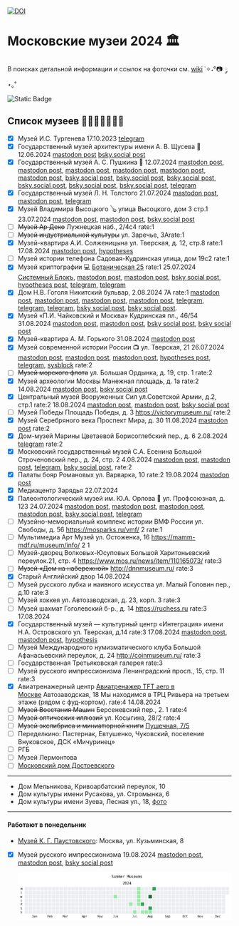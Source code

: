 [![DOI](https://zenodo.org/badge/DOI/10.5281/zenodo.13119643.svg)](https://doi.org/10.5281/zenodo.13119643)

# Московские музеи 2024 🏛️

В поисках детальной информации и ссылок на фоточки см. [wiki](https://github.com/nevmenandr/museums2024/wiki) ˙✧˖°📷 ༘ ⋆｡˚

![Static Badge](https://img.shields.io/badge/moscow-museums-blue)

## Список музеев 👩🏻‍💻📓✍🏻💡

- [x] Музей И.С. Тургенева 17.10.2023 [telegram](https://t.me/antibarbari/1455)
- [x] Государственный музей архитектуры имени А. В. Щусева 🏢 12.06.2024 [mastodon post](https://mastodon.social/@nevmenandr/112815502444889039) [bsky.social post](https://bsky.app/profile/nevmenandr.bsky.social/post/3kur35c3rft2s)
- [x] Государственный музей А. С. Пушкина 🎩 12.07.2024 [mastodon post](https://mastodon.social/@nevmenandr/112777302489606835), [mastodon post](https://mastodon.social/@nevmenandr/112777365076238447), [mastodon post](https://mastodon.social/@nevmenandr/112777548514467008), [mastodon post](https://mastodon.social/@nevmenandr/112815455982593812), [mastodon post](https://mastodon.social/@nevmenandr/112815461420911795), [mastodon post](https://mastodon.social/@nevmenandr/112815478037848090), [bsky.social post](https://bsky.app/profile/nevmenandr.bsky.social/post/3kx3mfii23i23), [bsky.social post](https://bsky.app/profile/nevmenandr.bsky.social/post/3kx57powl7j2j), [bsky.social post](https://bsky.app/profile/nevmenandr.bsky.social/post/3kxo6bykhem2d), [bsky.social post](https://bsky.app/profile/nevmenandr.bsky.social/post/3kxo6hg25ml2b), [bsky.social post](https://bsky.app/profile/nevmenandr.bsky.social/post/3kxo6iuxewa22), [bsky.social post](https://bsky.app/profile/nevmenandr.bsky.social/post/3kxo6n2uoqk2r), [telegram](https://t.me/antibarbari/2399)
- [x] Государственный музей Л. Н. Толстого 21.07.2024 [mastodon post](https://mastodon.social/@nevmenandr/112824792670075416), [mastodon post](https://mastodon.social/@nevmenandr/112824814425369511), [telegram](https://t.me/universitates_podcast/18)
- [x] Музей Владимира Высоцкого 🪕 улица Высоцкого, дом 3 стр.1 23.07.2024 [mastodon post](https://mastodon.social/@nevmenandr/112836039023271440), [mastodon post](https://mastodon.social/@nevmenandr/112836043700063938), [bsky.social post](https://bsky.app/profile/nevmenandr.bsky.social/post/3kxxct3gkli2o)
- [ ] ~~Музей Ар Деко~~	Лужнецкая наб., 2/4с4	rate:1
- [ ] ~~Музей индустриальной культуры~~	ул. Заречье, 3Аrate:1
- [x] Музей-квартира А.И. Солженицына	ул. Тверская, д. 12, стр.8	rate:1 17.08.2024 [mastodon post](https://mastodon.social/@nevmenandr/112977356104431314), [hypotheses](https://schonenrede.hypotheses.org/349)
- [ ] Музей истории телефона	Садовая-Кудринская улица, дом 19с2	rate:1
- [x] Музей криптографии 💻 [Ботаническая 25](https://yandex.ru/maps/213/moscow/house/botanicheskaya_ulitsa_25s4/Z04Ycw5nQUcAQFtvfXRycXpnYA==/?ll=37.597827%2C55.830645&z=17)	rate:1 25.07.2024 [Системный Блокъ](https://sysblok.ru/blog/ne-s-tolko-kriptografija/), [mastodon post](https://mastodon.social/@nevmenandr/112850295202507503), [mastodon post](https://mastodon.social/@nevmenandr/112850315443426187), [bsky social post](https://bsky.app/profile/nevmenandr.bsky.social/post/3ky5mnfgymg2l), [hypotheses post](https://schonenrede.hypotheses.org/326), [telegram](https://t.me/antibarbari/2433), [telegram](https://t.me/antibarbari/2482)
- [x] Дом Н.В. Гоголя	Никитский бульвар, 2.08.2024 7А	rate:1 [mastodon post](https://mastodon.social/@nevmenandr/112892355202902471), [mastodon post](https://mastodon.social/@nevmenandr/112892443114171073), [mastodon post](https://mastodon.social/@nevmenandr/112893723940033603), [mastodon post](https://mastodon.social/@nevmenandr/112893736546347091), [telegram](https://t.me/universitates_podcast/24), [telegram](https://t.me/antibarbari/2542), [telegram](https://t.me/universitates_podcast/26), [bsky social post](https://bsky.app/profile/nevmenandr.bsky.social/post/3kyqe7f52oc2y), [bsky social post](https://bsky.app/profile/nevmenandr.bsky.social/post/3kyqpfkoawk2l).
- [x] Музей «П.И. Чайковский и Москва»	Кудринская пл., 46/54 31.08.2024 [mastodon post](https://mastodon.social/@nevmenandr/113057891410391271), [mastodon post](https://mastodon.social/@nevmenandr/113057900732195293), [bsky social post](https://bsky.app/profile/nevmenandr.bsky.social/post/3l2zt2tfty526), [bsky social post](https://bsky.app/profile/nevmenandr.bsky.social/post/3l2zjhwa52c2n)
- [x] Музей-квартира А. М. Горького 31.08.2024 [mastodon post](https://mastodon.social/@nevmenandr/113057215789584840)
- [x] Музей современной истории России 📺 ул. Тверская, 21	26.07.2024 [mastodon post](https://mastodon.social/@nevmenandr/112853230392489829), [mastodon post](https://mastodon.social/@nevmenandr/112853601844972074), [mastodon post](https://mastodon.social/@nevmenandr/112853619762252698), [hypotheses post](https://schonenrede.hypotheses.org/336), [telegram](https://t.me/antibarbari/2511), [sysblock](https://sysblok.ru/blog/shahmaty-i-kompjuternye-tehnologii-segodnja/) rate:2
- [ ] ~~Музей морского флота~~	ул. Большая Ордынка, д. 19, стр. 1	rate:2
- [x] Музей археологии Москвы	Манежная площадь, д. 1а	rate:2 14.08.2024 [mastodon post](https://mastodon.social/@nevmenandr/112965353085088611), [bsky social post](https://bsky.app/profile/nevmenandr.bsky.social/post/3kzop4huvhb2d)
- [x] Центральный музей Вооруженных Сил	ул.Советской Армии, д.2, стр.1	rate:2 18.08.2024 [mastodon post](https://mastodon.social/@nevmenandr/112983453651669990), [mastodon post](https://mastodon.social/@nevmenandr/112983579372525625), [bsky social post](https://bsky.app/profile/nevmenandr.bsky.social/post/3kzytpzvpod2c)
- [ ] Музей Победы	Площадь Победы, д. 3 https://victorymuseum.ru/	rate:2
- [x] Музей Серебряного века	Проспект Мира, д. 30 11.08.2024 [mastodon post](https://mastodon.social/@nevmenandr/112943736390643896)	rate:2
- [x] Дом-музей Марины Цветаевой Борисоглебский пер., д. 6	2.08.2024 [telegram](https://t.me/universitates_podcast/23) rate:2
- [x] Московский государственный музей С.А. Есенина	Большой Строченовский пер., д. 24, стр. 2 4.08.2024 [mastodon post](https://mastodon.social/@nevmenandr/112904844294012439), [mastodon post](https://mastodon.social/@nevmenandr/112904849205548053), [telegram](https://t.me/universitates_podcast/29), [bsky social post](https://bsky.app/profile/nevmenandr.bsky.social/post/3kyvuqhxxjt2e), 	rate:2
- [x] Палаты бояр Романовых	ул. Варварка, 10	rate:2 19.08.2024 [mastodon post](https://mastodon.social/@nevmenandr/112988859072990861)
- [x] Медиацентр Зарядья 22.07.2024 
- [x] Палеонтологический музей им. Ю.А. Орлова 🦖	ул. Профсоюзная, д. 123 24.07.2024 [mastodon post](https://mastodon.social/@nevmenandr/112842289546595596), [mastodon post](https://mastodon.social/@nevmenandr/112843830711237703), [mastodon post](https://mastodon.social/@nevmenandr/112843848990791136), [mastodon post](https://mastodon.social/@nevmenandr/112843855185770776), [bsky.social post](https://bsky.app/profile/nevmenandr.bsky.social/post/3ky2rjvu3642l), [telegram](https://t.me/universitates_podcast/22)
- [ ] Музейно-мемориальный комплекс истории ВМФ России	ул. Свободы, д. 56 https://mosparks.ru/vmf/	2	rate:1
- [ ] Мультимедиа Арт Музей	ул. Остоженка, 16 https://mamm-mdf.ru/museum/info/	2	1
- [ ] Музей-дворец Волковых-Юсуповых	Большой Харитоньевский переулок.21, стр. 4 https://www.mos.ru/news/item/110165073/	rate:3
- [ ] ~~Музей «Дом на набережной»~~	http://dnnmuseum.ru/	rate:3
- [x] Старый Английский двор 14.08.2024
- [ ] Музей русского лубка и наивного искусства	ул. Малый Головин пер., д.10	rate:3
- [ ] Музей хоккея	ул. Автозаводская, д. 23, корп. 3	rate:3
- [ ] Музей шахмат	Гоголевский б-р., д. 14 https://ruchess.ru rate:3 17.08.2024 
- [x] Государственный музей — культурный центр «Интеграция» имени Н.А. Островского ул. Тверская, д.14	rate:3 17.08.2024 [mastodon post](https://mastodon.social/@nevmenandr/112977350734561481), [mastodon post](https://mastodon.social/@nevmenandr/112977780911498247), [hypothesis](https://schonenrede.hypotheses.org/365)
- [ ] Музей Международного нумизматического клуба	Большой Афанасьевский переулок, д. 24 http://coinmuseum.ru/	rate:3
- [ ] Государственная Третьяковская галерея		rate:3
- [ ] Музей русского импрессионизма	Ленинградский просп., 15, стр. 11	rate:3
- [x] Авиатренажерный центр [Авиатренажер TFT aero в Москве](https://moscow.tft.aero/) Автозаводская, 18 Мы находимся в ТРЦ Ривьера на третьем этаже (рядом с фуд-кортом).	rate:4 14.08.2024
- [ ] ~~Музей Восстания Машин~~	Берсеневский пер., 2. 1	rate:4
- [ ] ~~Музей оптических иллюзий~~	ул. Косыгина, 28/2	rate:4
- [ ] ~~Музей экслибриса и миниатюрной книги~~ [Пушечная, 7/5](https://www.afisha.ru/msk/museum/muzey-ekslibrisa-i-miniatyurnoy-knigi-7371/)
- [ ] Переделкино: Пастернак, Евтушенко, Чуковский, поселение Внуковское, ДСК «Мичуринец»
- [ ] РГБ
- [ ] Музей Лермонтова
- [ ] [Московский дом Достоевского](https://www.afisha.ru/msk/museum/moskovskiy-dom-dostoevskogo-7385/)

-------

* Дом Мельникова, Кривоарбатский переулок, 10
* Дом культуры имени Русакова, ул. Стромынка, 6
* Дом культуры имени Зуева, Лесная ул., 18, [фото](https://disk.yandex.ru/i/gpAp0Nt4WJnQpg)

-----

#### Работают в понедельник

* [Музей К. Г. Паустовского](https://www.mirpaustowskogo.ru/posetitelju/contacts-moscow): Москва, ул. Кузьминская, 8
- [x] Музей русского импрессионизма 19.08.2024 [mastodon post](https://mastodon.social/@nevmenandr/112988623447287166), [mastodon post](https://mastodon.social/@nevmenandr/112988625817601986), [bsky social post](https://bsky.app/profile/nevmenandr.bsky.social/post/3l23ebuxpwr2l)

  ![](./calendar5.png)
